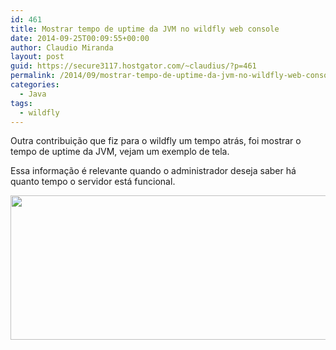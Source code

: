 ```yaml
---
id: 461
title: Mostrar tempo de uptime da JVM no wildfly web console
date: 2014-09-25T00:09:55+00:00
author: Claudio Miranda
layout: post
guid: https://secure3117.hostgator.com/~claudius/?p=461
permalink: /2014/09/mostrar-tempo-de-uptime-da-jvm-no-wildfly-web-console/
categories:
  - Java
tags:
  - wildfly
---
```

Outra contribuição que fiz para o wildfly um tempo atrás, foi mostrar o tempo de uptime da JVM, vejam um exemplo de tela.

Essa informação é relevante quando o administrador deseja saber há quanto tempo o servidor está funcional.

<img class="alignnone" src="https://issues.jboss.org/secure/attachment/12384704/hal-3.png" alt="" width="991" height="231" />